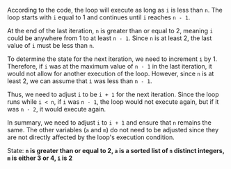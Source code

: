 According to the code, the loop will execute as long as `i` is less than `n`. The loop starts with `i` equal to 1 and continues until `i` reaches `n - 1`. 

At the end of the last iteration, `n` is greater than or equal to 2, meaning `i` could be anywhere from 1 to at least `n - 1`. Since `n` is at least 2, the last value of `i` must be less than `n`. 

To determine the state for the next iteration, we need to increment `i` by 1. Therefore, if `i` was at the maximum value of `n - 1` in the last iteration, it would not allow for another execution of the loop. However, since `n` is at least 2, we can assume that `i` was less than `n - 1`.

Thus, we need to adjust `i` to be `i + 1` for the next iteration. Since the loop runs while `i < n`, if `i` was `n - 1`, the loop would not execute again, but if it was `n - 2`, it would execute again.

In summary, we need to adjust `i` to `i + 1` and ensure that `n` remains the same. The other variables (`a` and `m`) do not need to be adjusted since they are not directly affected by the loop's execution condition.

State: **`n` is greater than or equal to 2, `a` is a sorted list of `n` distinct integers, `m` is either 3 or 4, `i` is 2**